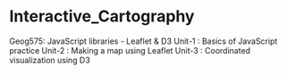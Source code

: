 # Interactive_Cartography
Geog575: JavaScript libraries - Leaflet &amp; D3
Unit-1 : Basics of JavaScript practice
Unit-2 : Making a map using Leaflet
Unit-3 : Coordinated visualization using D3

